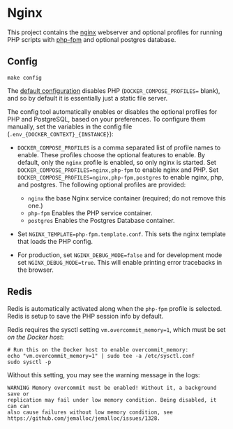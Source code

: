 # Nginx

This project contains the [nginx](https://hub.docker.com/_/nginx)
webserver and optional profiles for running PHP scripts with
[php-fpm](https://hub.docker.com/r/bitnami/php-fpm) and optional
postgres database.

## Config

```
make config
```

The [default configuration](.env-dist) disables PHP
(`DOCKER_COMPOSE_PROFILES=` blank), and so by default it is
essentially just a static file server.

The config tool automatically enables or disables the optional
profiles for PHP and PostgreSQL, based on your preferences. To
configure them manually, set the variables in the config file
(`.env_{DOCKER_CONTEXT}_{INSTANCE}`):

 * `DOCKER_COMPOSE_PROFILES` is a comma separated list of profile
   names to enable. These profiles choose the optional features to
   enable. By default, only the `nginx` profile is enabled, so only
   nginx is started. Set `DOCKER_COMPOSE_PROFILES=nginx,php-fpm` to
   enable nginx and PHP. Set
   `DOCKER_COMPOSE_PROFILES=nginx,php-fpm,postgres` to enable nginx,
   php, and postgres. The following optional profiles are provided:
   
   * `nginx` the base Nginx service container (required; do not remove
     this one.)
   * `php-fpm` Enables the PHP service container.
   * `postgres` Enables the Postgres Database container.

 * Set `NGINX_TEMPLATE=php-fpm.template.conf`. This sets the nginx
   template that loads the PHP config.
 * For production, set `NGINX_DEBUG_MODE=false` and for development mode set
   `NGINX_DEBUG_MODE=true`. This will enable printing error tracebacks in
   the browser.

## Redis

Redis is automatically activated along when the `php-fpm` profile is
selected. Redis is setup to save the PHP session info by default.

Redis requires the sysctl setting `vm.overcommit_memory=1`, which must
be set *on the Docker host*:

```
# Run this on the Docker host to enable overcommit_memory:
echo "vm.overcommit_memory=1" | sudo tee -a /etc/sysctl.conf
sudo sysctl -p
```

Without this setting, you may see the warning message in the logs:

```
WARNING Memory overcommit must be enabled! Without it, a background save or 
replication may fail under low memory condition. Being disabled, it can can
also cause failures without low memory condition, see
https://github.com/jemalloc/jemalloc/issues/1328. 
```


